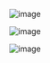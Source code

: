 ![image](https://user-images.githubusercontent.com/104497104/208954543-31c95c08-28de-4b52-a705-1a2c36803a7d.png)

![image](https://user-images.githubusercontent.com/104497104/208954740-df3db7bf-2c46-4fe0-b4d4-1d5ac80f930b.png)

![image](https://user-images.githubusercontent.com/104497104/208954914-dbe6d328-6ee5-4b78-ad83-ab7dbb3a42a4.png)

